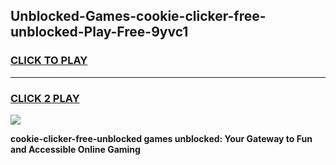 
## Unblocked-Games-cookie-clicker-free-unblocked-Play-Free-9yvc1
<h3>
<a href="https://premium76.site?title=cookie-clicker-free-unblocked&ref=19M">CLICK TO PLAY</a></h3>
<hr>

<h3>
<a href="https://premium76.site?title=cookie-clicker-free-unblocked&ref=19M">CLICK 2 PLAY</a>
  
</h3>

<a href="https://premium76.site?title=cookie-clicker-free-unblocked&ref=19M"><img src="https://clearcache.store/games.png"></a>


**cookie-clicker-free-unblocked games unblocked: Your Gateway to Fun and Accessible Online Gaming**
